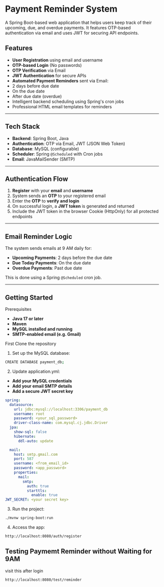 #  Payment Reminder System

A Spring Boot-based web application that helps users keep track of their upcoming, due, and overdue payments. It features OTP-based authentication via email and uses JWT for securing API endpoints.

## Features

- **User Registration** using email and username  
-  **OTP-based Login** (No passwords)
- **OTP Verification** via Email
-  **JWT Authentication** for secure APIs
-  **Automated Payment Reminders** sent via Email:
  - 2 days before due date
  - On the due date
  - After due date (overdue)
-  Intelligent backend scheduling using Spring's cron jobs
-  Professional HTML email templates for reminders

---

##  Tech Stack

- **Backend**: Spring Boot, Java
- **Authentication**: OTP via Email, JWT (JSON Web Token)
- **Database**: MySQL  (configurable)
- **Scheduler**: Spring `@Scheduled` with Cron jobs
- **Email**: JavaMailSender (SMTP)

---

##  Authentication Flow

1. **Register** with your **email** and **username**
2. System sends an **OTP** to your registered email
3. Enter the **OTP** to **verify and login**
4. On successful login, a **JWT token** is generated and returned
5. Include the JWT token in the browser Cookie (HttpOnly) for all protected endpoints

---

##  Email Reminder Logic

The system sends emails at 9 AM daily for:

- **Upcoming Payments**: 2 days before the due date
- **Due Today Payments**: On the due date
- **Overdue Payments**: Past due date

This is done using a Spring `@Scheduled` cron job.

---

## Getting Started

Prerequisites
- **Java 17 or later**
- **Maven**
- **MySQL installed and running**
- **SMTP-enabled email (e.g. Gmail)**



First Clone the repository

1. Set up the MySQL database:

```bash
CREATE DATABASE payment_db;
```

2. Update application.yml:

- **Add your MySQL credentials**
- **Add your email SMTP details**
- **Add a secure JWT secret key**

```yml
spring:
  datasource:
    url: jdbc:mysql://localhost:3306/payment_db
    username: root
    password: <your_sql_password>
    driver-class-name: com.mysql.cj.jdbc.Driver
  jpa:
    show-sql: false
    hibernate:
      ddl-auto: update

  mail:
    host: smtp.gmail.com
    port: 587
    username: <from_email_id>
    password: <app_password>
    properties:
      mail:
        smtp:
          auth: true
          starttls:
            enable: true
JWT_SECRET: <your secret key>
```
3. Run the project:
 ```bash
./mvnw spring-boot:run
```
4. Access the app:
 ```bash
http://localhost:8080/auth/register
```
## Testing Paymemt Reminder without Waiting for 9AM 
visit this after login

```bash
http://localhost:8080/test/reminder
```
